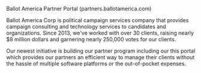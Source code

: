 Ballot America Partner Portal (partners.ballotamerica.com)

Ballot America Corp is political campaign services company that provides campaign consulting and technology services to candidates and organizations. Since 2013, we've worked with over 30 clients, raising nearly $8 million dollars and garnering nearly 250,000 votes for our clients.

Our newest initiative is building our partner program including our this portal which provides our partners an efficient way to manage their clients without the hassle of multiple software platforms or the out-of-pocket expenses.